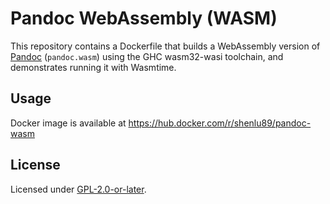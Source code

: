 # Pandoc WebAssembly (WASM)

This repository contains a Dockerfile that builds a WebAssembly version of [Pandoc](https://pandoc.org/) (`pandoc.wasm`) using the GHC wasm32-wasi toolchain, and demonstrates running it with Wasmtime.

## Usage

Docker image is available at https://hub.docker.com/r/shenlu89/pandoc-wasm

## License

Licensed under [GPL-2.0-or-later](LICENSE).